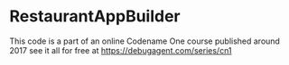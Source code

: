 # RestaurantAppBuilder
 This code is a part of an online Codename One course published around 2017 see it all for free at https://debugagent.com/series/cn1
